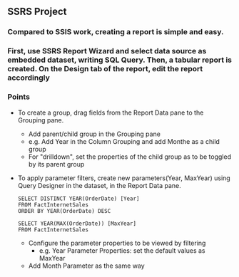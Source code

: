 ## SSRS Project
### Compared to SSIS work, creating a report is simple and easy. 
### First, use SSRS Report Wizard and select data source as embedded dataset, writing SQL Query. Then, a tabular report is created. On the Design tab of the report, edit the report accordingly

### Points
- To create a group, drag fields from the Report Data pane to the Grouping pane. 
  - Add parent/child group in the Grouping pane 
  - e.g. Add Year in the Column Grouping and add Monthe as a child group
  - For "drilldown", set the properties of the child group as to be toggled by its parent group
- To apply parameter filters, create new parameters(Year, MaxYear) using Query Designer in the dataset, in the Report Data pane.

  ```
  SELECT DISTINCT YEAR(OrderDate) [Year]
  FROM FactInternetSales
  ORDER BY YEAR(OrderDate) DESC
  ```
  ```
  SELECT YEAR(MAX(OrderDate)) [MaxYear]
  FROM FactInternetSales
  ```
  - Configure the parameter properties to be viewed by filtering
    - e.g. Year Parameter Properties: set the default values as MaxYear
  - Add Month Parameter as the same way



